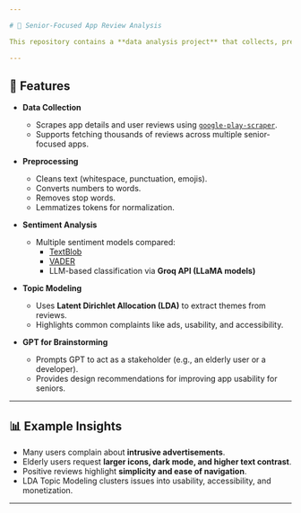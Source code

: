 ```yaml
---

# 📱 Senior-Focused App Review Analysis  

This repository contains a **data analysis project** that collects, preprocesses, and analyzes reviews of senior-focused Android apps from the **Google Play Store**. The project uses NLP techniques for **sentiment analysis**, **topic modeling**, and **feature brainstorming** to better understand how elderly users interact with mobile applications and what improvements can be made.

---
```


## 🚀 Features

- **Data Collection**
  - Scrapes app details and user reviews using [`google-play-scraper`](https://pypi.org/project/google-play-scraper/).
  - Supports fetching thousands of reviews across multiple senior-focused apps.

- **Preprocessing**
  - Cleans text (whitespace, punctuation, emojis).
  - Converts numbers to words.
  - Removes stop words.
  - Lemmatizes tokens for normalization.

- **Sentiment Analysis**
  - Multiple sentiment models compared:
    - [TextBlob](https://textblob.readthedocs.io/en/dev/)  
    - [VADER](https://github.com/cjhutto/vaderSentiment)  
    - LLM-based classification via **Groq API (LLaMA models)**  

- **Topic Modeling**
  - Uses **Latent Dirichlet Allocation (LDA)** to extract themes from reviews.
  - Highlights common complaints like ads, usability, and accessibility.

- **GPT for Brainstorming**
  - Prompts GPT to act as a stakeholder (e.g., an elderly user or a developer).
  - Provides design recommendations for improving app usability for seniors.

---

## 📊 Example Insights

- Many users complain about **intrusive advertisements**.  
- Elderly users request **larger icons, dark mode, and higher text contrast**.  
- Positive reviews highlight **simplicity and ease of navigation**.  
- LDA Topic Modeling clusters issues into usability, accessibility, and monetization.

---
